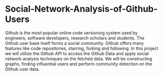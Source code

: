 # Social-Network-Analysis-of-Github-Users

Github is the most popular online code versioning system used by engineers, software developers, research scholars and students. The Github user base itself forms a social community. Github offers many features like code repositories, starring, forking and following. In this project we will utilize the Github API to access the Github Data and apply social network analysis techniques on the fetched data. We will be constructing graphs, finding influential users and perform community detection on the Github user data.


